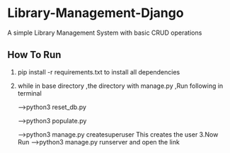# Library-Management-Django
A simple Library Management System with basic CRUD operations

## How To Run
1. pip install -r requirements.txt to install all dependencies
2. while in base directory ,the directory with manage.py  ,Run following in terminal

    -->python3 reset_db.py
    
    -->python3 populate.py
    
    -->python3 manage.py createsuperuser  This creates the user
3.Now Run  -->python3 manage.py runserver  and open the link
